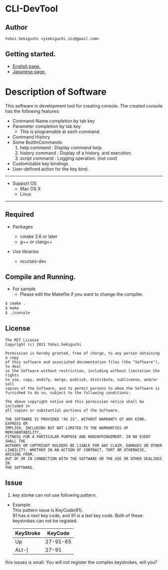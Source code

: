 # CLI-DevTool
## Author
    Yohei.Sekiguchi <ysekiguchi.zzz@gmail.com> 

## Getting started.
 * [English page.](http://yohe.github.io/CLI-DevTool/index.html)
 * [Japanese page.](http://yohe.github.io/CLI-DevTool/index_jp.html)

# Description of Software
This software is development tool for creating console. The created console has the following features:

* Command-Name completion by tab key
* Parameter completion by tab key
    - This is programable at each command.
* Command History
* Some BuiltInCommands
    1. help command : Display command help.
    2. history command : Display of a history, and execution.
    3. script command : Logging operation. (not cool)
* Customizable key bindings.
* User-defined action for the key bind.

----

* Support OS
    * Mac OS X
    * Linux

----
## Required
* Packages
    * cmake 2.6 or later
    * g++ or clang++

* Use libraries
    * ncurses-dev

## Compile and Running.
* For sample
    - Please edit the Makefile if you want to change the compiler.

```bash
$ cmake .
$ make
$ ./console
```

## License
    The MIT License
    Copyright (c) 2011 Yohei.Sekiguchi

    Permission is hereby granted, free of charge, to any person obtaining a copy
    of this software and associated documentation files (the "Software"), to deal
    in the Software without restriction, including without limitation the rights
    to use, copy, modify, merge, publish, distribute, sublicense, and/or sell
    copies of the Software, and to permit persons to whom the Software is
    furnished to do so, subject to the following conditions:

    The above copyright notice and this permission notice shall be included in
    all copies or substantial portions of the Software.

    THE SOFTWARE IS PROVIDED "AS IS", WITHOUT WARRANTY OF ANY KIND, EXPRESS OR
    IMPLIED, INCLUDING BUT NOT LIMITED TO THE WARRANTIES OF MERCHANTABILITY,
    FITNESS FOR A PARTICULAR PURPOSE AND NONINFRINGEMENT. IN NO EVENT SHALL THE
    AUTHORS OR COPYRIGHT HOLDERS BE LIABLE FOR ANY CLAIM, DAMAGES OR OTHER
    LIABILITY, WHETHER IN AN ACTION OF CONTRACT, TORT OR OTHERWISE, ARISING FROM,
    OUT OF OR IN CONNECTION WITH THE SOFTWARE OR THE USE OR OTHER DEALINGS IN
    THE SOFTWARE.

## Issue
 
 1. key storke can not use following pattern.
  * Example <BR>
    This pattern issue is KeyCode(91).<BR>
    91 has a next key code, and 91 is a last key code. Both of these keystrokes can not be registed.

     | KeyStroke | KeyCode  |
     |-----------|----------|
     | Up        | 27-91-65 |
     | ALt-[     | 27-91    |

   this issues is small. You will not register the complex keystrokes, will you?

